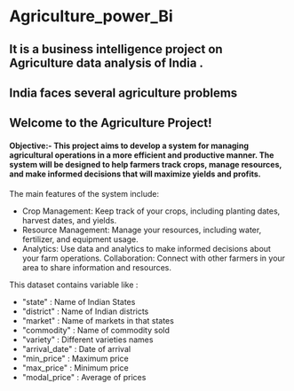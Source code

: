 # Agriculture_power_Bi 
## It is a business intelligence project on Agriculture data analysis of India .
## India faces several agriculture problems 
## Welcome to the Agriculture Project!

#### Objective:-  This project aims to develop a system for managing agricultural operations in a more efficient and productive manner. The system will be designed to help farmers track crops, manage resources, and make informed decisions that will maximize yields and profits.

The main features of the system include:

* Crop Management: Keep track of your crops, including planting dates, harvest dates, and yields.
* Resource Management: Manage your resources, including water, fertilizer, and equipment usage. 
* Analytics: Use data and analytics to make informed decisions about your farm operations.
Collaboration: Connect with other farmers in your area to share information and resources.

This dataset contains variable like : 
* "state" :         Name of Indian States
* "district" :      Name of Indian districts 
* "market" :        Name of markets in that states
* "commodity" :     Name of commodity sold
* "variety" :       Different varieties names
* "arrival_date" :  Date of arrival 
* "min_price" :     Maximum price 
* "max_price" :     Minimum price
* "modal_price" :   Average of prices

